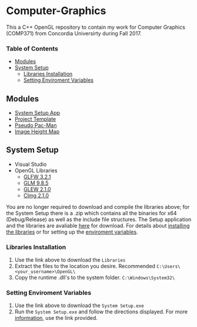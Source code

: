 # Computer-Graphics
This a C++ OpenGL repository to contain my work for Computer Graphics (COMP371) from Concordia Universirty during Fall 2017.

### Table of Contents
- [Modules](#Modules)
- [System Setup](#System-Setup)
  - [Libraries Installation](#Libraries-Installation)
  - [Setting Enviroment Variables](#Setting-Enviroment-Variables)
  
## Modules
- [System Setup App](https://github.com/prince-chrismc/Computer-Graphics/tree/master/System-Setup/System-Setup)
- [Project Template](https://github.com/prince-chrismc/Computer-Graphics/tree/master/System-Setup/Template)
- [Pseudo Pac-Man](https://github.com/prince-chrismc/Computer-Graphics/tree/master/Assignments/Pseudo-PacMan)
- [Image Height Map](https://github.com/prince-chrismc/Computer-Graphics/tree/master/Assignments/Image-Height-Map)

## System Setup
- Visual Studio
- OpenGL Libraries
  - [GLFW 3.2.1](https://github.com/glfw/glfw/releases/tag/3.2.1)
  - [GLM 9.8.5](https://github.com/g-truc/glm/releases/tag/0.9.8.5)
  - [GLEW 2.1.0](https://github.com/nigels-com/glew/releases/tag/glew-2.1.0)
  - [CImg 2.1.0](https://github.com/dtschump/CImg/blob/4182d20c9102fbcc50b04f4780dbc9f5408f1732/CImg.h)
  
You are no longer required to download and compile the libraries above; for the System Setup there is a .zip which contains all the binaries for x64 (Debug/Release) as well as the include file structures. The Setup application and the libraries are avaliable [here](https://github.com/prince-chrismc/Computer-Graphics/releases/tag/Setup-v1.1.1) for download. For details about [installing the libraries](#Libraries-Installation) or for setting up the [enviroment variables](#Setting-Enviroment-Variables).
  
### Libraries Installation
1. Use the link above to download the `Libraries`
2. Extract the files to the location you desire. Recommended `C:\Users\<your_username>\OpenGL\`
3. Copy the runtime .dll's to the system folder. `C:\Windows\System32\`

### Setting Enviroment Variables
1. Use the link above to download the `System Setup.exe`
2. Run the `System Setup.exe` and follow the directions displayed. For more [information](https://github.com/prince-chrismc/Computer-Graphics/blob/master/System-Setup/README.md), use the link provided.

